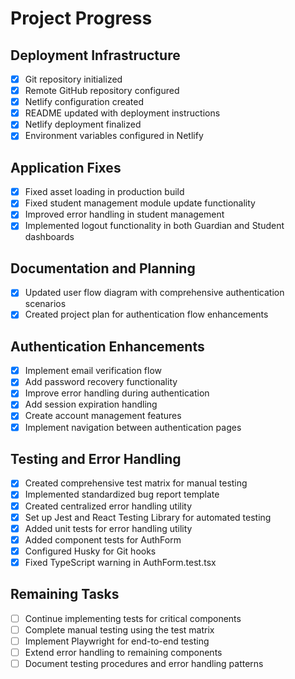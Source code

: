 # Project Progress

## Deployment Infrastructure

- [x] Git repository initialized
- [x] Remote GitHub repository configured
- [x] Netlify configuration created
- [x] README updated with deployment instructions
- [x] Netlify deployment finalized
- [x] Environment variables configured in Netlify

## Application Fixes

- [x] Fixed asset loading in production build
- [x] Fixed student management module update functionality
- [x] Improved error handling in student management
- [x] Implemented logout functionality in both Guardian and Student dashboards

## Documentation and Planning

- [x] Updated user flow diagram with comprehensive authentication scenarios
- [x] Created project plan for authentication flow enhancements

## Authentication Enhancements

- [x] Implement email verification flow
- [x] Add password recovery functionality
- [x] Improve error handling during authentication
- [x] Add session expiration handling
- [x] Create account management features
- [x] Implement navigation between authentication pages

## Testing and Error Handling

- [x] Created comprehensive test matrix for manual testing
- [x] Implemented standardized bug report template
- [x] Created centralized error handling utility
- [x] Set up Jest and React Testing Library for automated testing
- [x] Added unit tests for error handling utility
- [x] Added component tests for AuthForm
- [x] Configured Husky for Git hooks
- [x] Fixed TypeScript warning in AuthForm.test.tsx

## Remaining Tasks

- [ ] Continue implementing tests for critical components
- [ ] Complete manual testing using the test matrix
- [ ] Implement Playwright for end-to-end testing
- [ ] Extend error handling to remaining components
- [ ] Document testing procedures and error handling patterns

